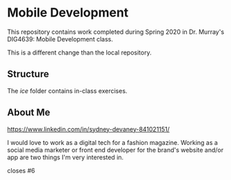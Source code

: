 # Mobile Development
This repository contains work completed during Spring 2020 in Dr. Murray's DIG4639: Mobile Development class.

This is a different change than the local repository.

## Structure
The *ice* folder contains in-class exercises. 

## About Me
https://www.linkedin.com/in/sydney-devaney-841021151/ 

I would love to work as a digital tech for a fashion magazine.  Working as a social media marketer or front end developer for the brand's website and/or app are two things I'm very interested in.

closes #6
